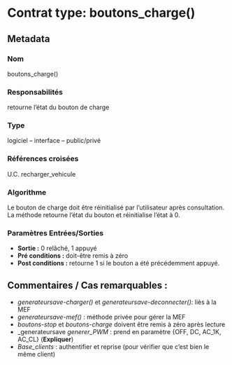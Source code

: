 
# Contrat type: boutons_charge()

## Metadata
### Nom
boutons_charge()

### Responsabilités
retourne l’état du bouton de charge

### Type
logiciel – interface – public/privé

### Références croisées
U.C. recharger_vehicule

### Algorithme
Le bouton de charge doit être réinitialisé par l’utilisateur après consultation. La méthode retourne l’état du bouton et réinitialise l’état à 0.

### Paramètres Entrées/Sorties
- **Sortie :**
0 relâché, 1 appuyé
- **Pré conditions :**
doit-être remis à zéro
- **Post conditions :**
retourne 1 si le bouton a été précédemment appuyé.

## Commentaires / Cas remarquables :
- _generateursave-charger()_ et _generateursave-deconnecter()_: liès à la MEF
- _generateursave-mef()_ : méthode privée pour gérer la MEF
- _boutons-stop_ et _boutons-charge_ doivent être remis à zéro après lecture
- _generateursave _generer_PWM_ : prend en paramètre {OFF, DC, AC_1K, AC_CL} (**Expliquer**)
- _Base_clients_ : authentifier et reprise (pour vérifier que c’est bien le même client)
